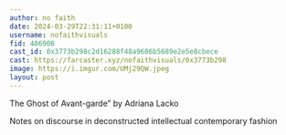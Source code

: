 ```yaml
---
author: no faith
date: 2024-03-29T22:31:11+0100
username: nofaithvisuals
fid: 406908
cast_id: 0x3773b298c2d16288f48a9606b5689e2e5e8cbece
cast: https://farcaster.xyz/nofaithvisuals/0x3773b298
image: https://i.imgur.com/UMj29QW.jpeg
layout: post
---
```


The Ghost of Avant-garde” by Adriana Lacko

Notes on discourse in deconstructed intellectual contemporary fashion

<img src='https://i.imgur.com/UMj29QW.jpeg' alt='' referrerpolicy='no-referrer'/>
